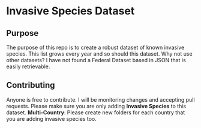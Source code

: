 # Invasive Species Dataset

## Purpose
The purpose of this repo is to create a robust dataset of known invasive species. This list grows every year and so should this dataset.
Why not use other datasets? I have not found a Federal Dataset based in JSON that is easily retrievable.



## Contributing

Anyone is free to contribute.  I will be monitoring changes and accepting pull requests.
Please make sure you are only adding **Invasive Species** to this dataset.
**Multi-Country**: Please create new folders for each country that you are adding invasive species too.
